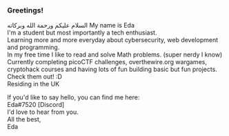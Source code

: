### Greetings!
السلام عليكم ورحمة الله وبركاته
My name is Eda                             
I'm a student but most importantly a tech enthusiast.       
Learning more and more everyday about cybersecurity, web development and programming.                 
In my free time I like to read and solve Math problems. (super nerdy I know)                                         
Currently completing picoCTF challenges, overthewire.org wargames, cryptohack courses and having lots of fun building basic but fun projects. Check them out! :D                                                    
Residing in the UK

If you'd like to say hello, you can find me here:      
Eda#7520 [Discord]                                                 
I'd love to hear from you.                     
All the best,                                                     
Eda
<!--
**E-117/E-117** is a ✨ _special_ ✨ repository because its `README.md` (this file) appears on your GitHub profile.

Here are some ideas to get you started:

- 🔭 I’m currently working on ...
- 🌱 I’m currently learning ...
- 👯 I’m looking to collaborate on ...
- 🤔 I’m looking for help with ...
- 💬 Ask me about ...
- 📫 How to reach me: ...
- 😄 Pronouns: ...
- ⚡ Fun fact: ...
-->
